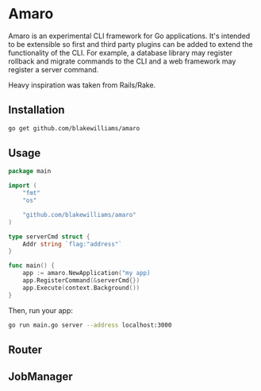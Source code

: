 # Amaro

Amaro is an experimental CLI framework for Go applications. It's intended to be
extensible so first and third party plugins can be added to extend the
functionality of the CLI. For example, a database library may register rollback
and migrate commands to the CLI and a web framework may register a server
command.

Heavy inspiration was taken from Rails/Rake.

## Installation

```bash
go get github.com/blakewilliams/amaro
```

## Usage

```go
package main

import (
    "fmt"
    "os"

    "github.com/blakewilliams/amaro"
)

type serverCmd struct {
    Addr string `flag:"address"`
}

func main() {
    app := amaro.NewApplication("my app)
    app.RegisterCommand(&serverCmd{})
    app.Execute(context.Background())
}
```

Then, run your app:

```bash
go run main.go server --address localhost:3000
```

## Router

## JobManager


